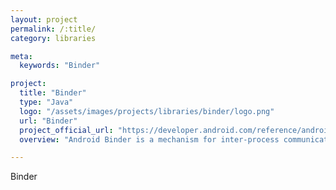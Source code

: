 ```yaml
---
layout: project
permalink: /:title/
category: libraries

meta:
  keywords: "Binder"

project:
  title: "Binder"
  type: "Java"
  logo: "/assets/images/projects/libraries/binder/logo.png"
  url: "Binder"
  project_official_url: "https://developer.android.com/reference/android/os/Binder"
  overview: "Android Binder is a mechanism for inter-process communication (IPC) in the Android operating system. It enables secure and efficient communication between different processes."

---
```


<p>Binder</p>
